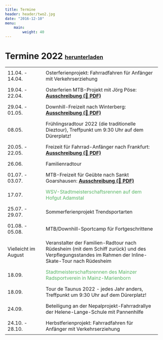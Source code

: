 ```yaml
---
title: Termine
header: header/two2.jpg
date: "2016-12-10"
menu: 
    main:
        weight: 40
---
```


# Termine 2022 <b><span class="small-header">[herunterladen](termine/WSV-Termine2022.pdf)</span></b>

Datum | Event
--- | ---
11.04. - 14.04. | Osterferienprojekt: Fahrradfahren für Anfänger mit Verkehrserziehung
19.04. - 22.04. | Osterferien MTB-Projekt mit Jörg Pöse: **[Ausschreibung (📄 PDF)](termine/WSV-Osterferienprojekt-2022.pdf)**
29.04. - 01.05. | Downhill-Freizeit nach Winterberg: **[Ausschreibung (📄 PDF)](termine/WSV-Downhill-Freizeit-2022-Winterberg.pdf)**
08.05. | Frühlingsradtour 2022 (die traditionelle Dieztour), Treffpunkt um 9:30 Uhr auf dem Dürerplatz!
20.05. - 22.05. | Freizeit für Fahrrad-Anfänger nach Frankfurt: **[Ausschreibung (📄 PDF)](termine/WSV-Freizeit-2022-Frankfurt.pdf)**
26.06. | Familienradtour
01.07. - 03.07. | MTB-Freizeit für Geübte nach Sankt Goarshausen: **[Ausschreibung (📄 PDF)](termine/WSV-Freizeit-2022-Sankt-Goar.pdf)**
17.07. | <span class="race">WSV-Stadtmeisterschaftsrennen auf dem Hofgut Adamstal</span>
25.07. - 29.07. | Sommerferienprojekt Trendsportarten
01.08. - 05.08. | MTB/Downhill-Sportcamp für Fortgeschrittene
Vielleicht im August | Veranstalter der Familien-Radtour nach Rüdesheim (mit dem Schiff zurück) und des Verpflegungsstandes im Rahmen der Inline-Skate-Tour nach Rüdesheim
18.09. | <span class="race">Stadtmeisterschaftsrennen des Mainzer Radsportverein in Mainz-Marienborn</span>
18.09. | Tour de Taunus 2022 - jedes Jahr anders, Treffpunkt um 9:30 Uhr auf dem Dürerplatz!
24.09. | Beteiligung an der Nepalprojekt-Fahrradrallye der Helene-Lange-Schule mit Pannenhilfe
24.10. - 28.10. | Herbstferienprojekt: Fahrradfahren für Anfänger mit Verkehrserziehung

<style type="text/css">
	thead {
		display: none;
	}

	td:first-child {
		width: 110px;
	}

	td, th {
		border: none;
		padding: 0.5em 0.5em;
	}

	.tanz {
		color: #0093eb;
	}

	.race {
		color: #57b563;
	}

	.small-header {
		font-size: 0.65em;
	}

</style>
